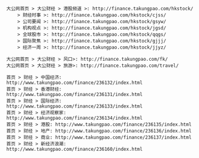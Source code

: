    大公网首页 > 大公财经 > 港股频道 >: http://finance.takungpao.com/hkstock/ 
        > 财经时事 >: http://finance.takungpao.com/hkstock/cjss/ 
        > 公司要闻 >: http://finance.takungpao.com/hkstock/gsyw/ 
        > 机构视点 >: http://finance.takungpao.com/hkstock/jgsd/ 
        > 全球股市 >: http://finance.takungpao.com/hkstock/qqgs/ 
        > 国际聚焦 >: http://finance.takungpao.com/hkstock/gjjj/ 
        > 经济一周 >: http://finance.takungpao.com/hkstock/jjyz/ 
        
    大公网首页 > 大公财经 > 风口>: http://finance.takungpao.com/fk/ 
    大公网首页 > 大公财经 > 旅游>: http://finance.takungpao.com/travel/ 
    
    首页 > 财经 > 中国经济: http://www.takungpao.com/finance/236132/index.html 
    首页 > 财经 > 香港财经: http://www.takungpao.com/finance/236131/index.html 
    首页 > 财经 > 国际经济: http://www.takungpao.com/finance/236133/index.html
    首页 > 财经 > 经济观察家: http://www.takungpao.com/finance/236134/index.html
    首页 > 财经 > 港股: http://www.takungpao.com/finance/236135/index.html
    首页 > 财经 > 地产: http://www.takungpao.com/finance/236136/index.html 
    首页 > 财经 > 商业: http://www.takungpao.com/finance/236137/index.html 
    首页 > 财经 > 新经济浪潮: http://www.takungpao.com/finance/236160/index.html 
